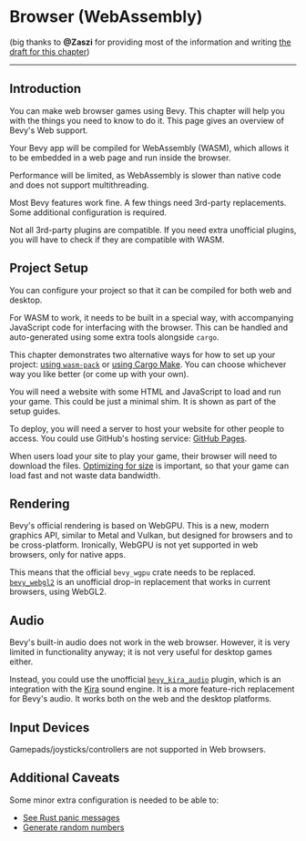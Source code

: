 # Browser (WebAssembly)

(big thanks to **@Zaszi** for providing most of the information and writing [the
draft for this chapter](https://github.com/bevy-cheatbook/bevy-cheatbook/pull/23))

---

## Introduction

You can make web browser games using Bevy. This chapter will help you with the
things you need to know to do it. This page gives an overview of Bevy's Web support.

Your Bevy app will be compiled for WebAssembly (WASM), which allows it to be
embedded in a web page and run inside the browser.

Performance will be limited, as WebAssembly is slower than native code and does
not support multithreading.

Most Bevy features work fine. A few things need 3rd-party replacements. Some
additional configuration is required.

Not all 3rd-party plugins are compatible. If you need extra unofficial plugins,
you will have to check if they are compatible with WASM.

## Project Setup

You can configure your project so that it can be compiled for both web and desktop.

For WASM to work, it needs to be built in a special way, with accompanying
JavaScript code for interfacing with the browser. This can be handled and
auto-generated using some extra tools alongside `cargo`.

This chapter demonstrates two alternative ways for how to set up your project:
[using `wasm-pack`](./wasm/wasm-pack.md) or [using Cargo Make](./wasm/cargo-make.md).
You can choose whichever way you like better (or come up with your own).

You will need a website with some HTML and JavaScript to load and run your game.
This could be just a minimal shim. It is shown as part of the setup guides.

To deploy, you will need a server to host your website for other people to
access. You could use GitHub's hosting service: [GitHub Pages](./wasm/gh-pages.md).

When users load your site to play your game, their browser will need to download
the files. [Optimizing for size](./wasm/size-opt.md) is important, so that your
game can load fast and not waste data bandwidth.

## Rendering

Bevy's official rendering is based on WebGPU. This is a new, modern graphics API,
similar to Metal and Vulkan, but designed for browsers and to be cross-platform.
Ironically, WebGPU is not yet supported in web browsers, only for native apps.

This means that the official `bevy_wgpu` crate needs to be replaced.
[`bevy_webgl2`](https://github.com/mrk-its/bevy_webgl2) is an unofficial drop-in
replacement that works in current browsers, using WebGL2.

## Audio

Bevy's built-in audio does not work in the web browser. However, it is very
limited in functionality anyway; it is not very useful for desktop games either.

Instead, you could use the unofficial
[`bevy_kira_audio`](https://github.com/NiklasEi/bevy_kira_audio) plugin, which
is an integration with the [Kira](https://github.com/tesselode/kira) sound
engine. It is a more feature-rich replacement for Bevy's audio. It works both on
the web and the desktop platforms.

## Input Devices

Gamepads/joysticks/controllers are not supported in Web browsers.

## Additional Caveats

Some minor extra configuration is needed to be able to:
 - [See Rust panic messages](./wasm/panic-console.md)
 - [Generate random numbers](./wasm/rng.md)
